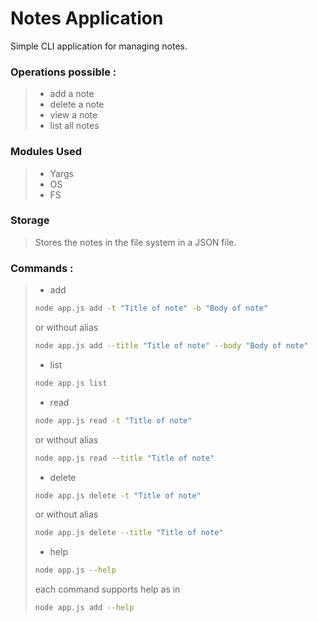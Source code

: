 # Notes Application
Simple CLI application for managing notes.

### Operations possible :
> - add a note
> - delete a note
> - view a note
> - list all notes

### Modules Used
> - Yargs
> - OS
> - FS

### Storage
> Stores the notes in the file system in a JSON file.

### Commands :
> - add
> ```sh
> node app.js add -t "Title of note" -b "Body of note"
>```
> or without alias
>```sh
> node app.js add --title "Title of note" --body "Body of note"
>```
>
> - list
> ```sh
> node app.js list
>```
> - read
> ```sh
> node app.js read -t "Title of note"
>```
> or without alias
>```sh
> node app.js read --title "Title of note"
>```
> - delete
> ```sh
> node app.js delete -t "Title of note"
>```
> or without alias
>```sh
> node app.js delete --title "Title of note"
>```
> - help
> ```sh
> node app.js --help
>```
> each command supports help as in
> ```sh
> node app.js add --help
>```
